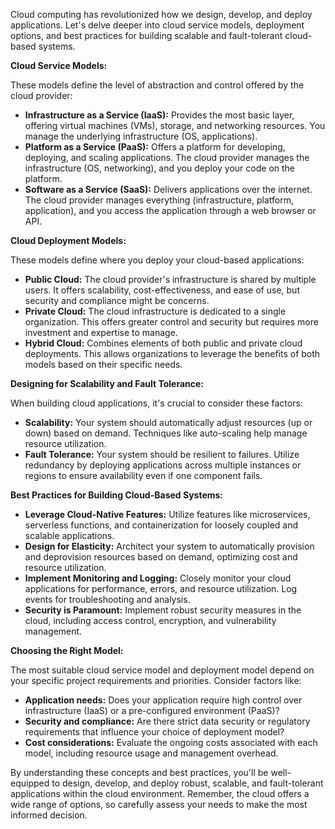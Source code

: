 Cloud computing has revolutionized how we design, develop, and deploy applications. Let's delve deeper into cloud service models, deployment options, and best practices for building scalable and fault-tolerant cloud-based systems.

**Cloud Service Models:**

These models define the level of abstraction and control offered by the cloud provider:

- **Infrastructure as a Service (IaaS):** Provides the most basic layer, offering virtual machines (VMs), storage, and networking resources. You manage the underlying infrastructure (OS, applications).
- **Platform as a Service (PaaS):** Offers a platform for developing, deploying, and scaling applications. The cloud provider manages the infrastructure (OS, networking), and you deploy your code on the platform.
- **Software as a Service (SaaS):** Delivers applications over the internet. The cloud provider manages everything (infrastructure, platform, application), and you access the application through a web browser or API.

**Cloud Deployment Models:**

These models define where you deploy your cloud-based applications:

- **Public Cloud:** The cloud provider's infrastructure is shared by multiple users. It offers scalability, cost-effectiveness, and ease of use, but security and compliance might be concerns.
- **Private Cloud:** The cloud infrastructure is dedicated to a single organization. This offers greater control and security but requires more investment and expertise to manage.
- **Hybrid Cloud:** Combines elements of both public and private cloud deployments. This allows organizations to leverage the benefits of both models based on their specific needs.

**Designing for Scalability and Fault Tolerance:**

When building cloud applications, it's crucial to consider these factors:

- **Scalability:** Your system should automatically adjust resources (up or down) based on demand. Techniques like auto-scaling help manage resource utilization.
- **Fault Tolerance:** Your system should be resilient to failures. Utilize redundancy by deploying applications across multiple instances or regions to ensure availability even if one component fails.

**Best Practices for Building Cloud-Based Systems:**

- **Leverage Cloud-Native Features:** Utilize features like microservices, serverless functions, and containerization for loosely coupled and scalable applications.
- **Design for Elasticity:** Architect your system to automatically provision and deprovision resources based on demand, optimizing cost and resource utilization.
- **Implement Monitoring and Logging:** Closely monitor your cloud applications for performance, errors, and resource utilization. Log events for troubleshooting and analysis.
- **Security is Paramount:** Implement robust security measures in the cloud, including access control, encryption, and vulnerability management.

**Choosing the Right Model:**

The most suitable cloud service model and deployment model depend on your specific project requirements and priorities. Consider factors like:

- **Application needs:** Does your application require high control over infrastructure (IaaS) or a pre-configured environment (PaaS)?
- **Security and compliance:** Are there strict data security or regulatory requirements that influence your choice of deployment model?
- **Cost considerations:** Evaluate the ongoing costs associated with each model, including resource usage and management overhead.

By understanding these concepts and best practices, you'll be well-equipped to design, develop, and deploy robust, scalable, and fault-tolerant applications within the cloud environment. Remember, the cloud offers a wide range of options, so carefully assess your needs to make the most informed decision.